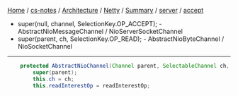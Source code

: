 [Home](https://mengxianbin.github.io) /
[cs-notes](https://mengxianbin.github.io/cs-notes/site) /
[Architecture](https://mengxianbin.github.io/cs-notes/site/Architecture) /
[Netty](https://mengxianbin.github.io/cs-notes/site/Architecture/Netty) /
[Summary](https://mengxianbin.github.io/cs-notes/site/Architecture/Netty/Summary) /
[server](https://mengxianbin.github.io/cs-notes/site/Architecture/Netty/Summary/server) /
[accept](https://mengxianbin.github.io/cs-notes/site/Architecture/Netty/Summary/server/accept)

* super(null, channel, SelectionKey.OP_ACCEPT); - AbstractNioMessageChannel / NioServerSocketChannel
* super(parent, ch, SelectionKey.OP_READ); - AbstractNioByteChannel / NioSocketChannel

---

```java
    protected AbstractNioChannel(Channel parent, SelectableChannel ch, int readInterestOp) {
        super(parent);
        this.ch = ch;
        this.readInterestOp = readInterestOp;
```
